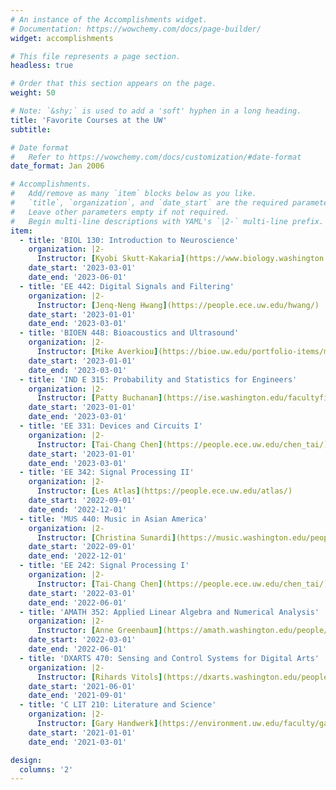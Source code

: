 ```yaml
---
# An instance of the Accomplishments widget.
# Documentation: https://wowchemy.com/docs/page-builder/
widget: accomplishments

# This file represents a page section.
headless: true

# Order that this section appears on the page.
weight: 50

# Note: `&shy;` is used to add a 'soft' hyphen in a long heading.
title: 'Favorite Courses at the UW'
subtitle:

# Date format
#   Refer to https://wowchemy.com/docs/customization/#date-format
date_format: Jan 2006

# Accomplishments.
#   Add/remove as many `item` blocks below as you like.
#   `title`, `organization`, and `date_start` are the required parameters.
#   Leave other parameters empty if not required.
#   Begin multi-line descriptions with YAML's `|2-` multi-line prefix.
item:
  - title: 'BIOL 130: Introduction to Neuroscience'
    organization: |2- 
      Instructor: [Kyobi Skutt-Kakaria](https://www.biology.washington.edu/people/profile/kyobi-skutt-kakaria)
    date_start: '2023-03-01'
    date_end: '2023-06-01'
  - title: 'EE 442: Digital Signals and Filtering'
    organization: |2- 
      Instructor: [Jenq-Neng Hwang](https://people.ece.uw.edu/hwang/)
    date_start: '2023-01-01'
    date_end: '2023-03-01'
  - title: 'BIOEN 448: Bioacoustics and Ultrasound'
    organization: |2- 
      Instructor: [Mike Averkiou](https://bioe.uw.edu/portfolio-items/mike-averkiou/)
    date_start: '2023-01-01'
    date_end: '2023-03-01'
  - title: 'IND E 315: Probability and Statistics for Engineers'
    organization: |2- 
      Instructor: [Patty Buchanan](https://ise.washington.edu/facultyfinder/patty-cecilia-buchanan)
    date_start: '2023-01-01'
    date_end: '2023-03-01' 
  - title: 'EE 331: Devices and Circuits I'
    organization: |2- 
      Instructor: [Tai-Chang Chen](https://people.ece.uw.edu/chen_tai/)
    date_start: '2023-01-01'
    date_end: '2023-03-01'
  - title: 'EE 342: Signal Processing II'
    organization: |2- 
      Instructor: [Les Atlas](https://people.ece.uw.edu/atlas/)
    date_start: '2022-09-01'
    date_end: '2022-12-01'
  - title: 'MUS 440: Music in Asian America'
    organization: |2- 
      Instructor: [Christina Sunardi](https://music.washington.edu/people/christina-sunardi)
    date_start: '2022-09-01'
    date_end: '2022-12-01'
  - title: 'EE 242: Signal Processing I'
    organization: |2- 
      Instructor: [Tai-Chang Chen](https://people.ece.uw.edu/chen_tai/)
    date_start: '2022-03-01'
    date_end: '2022-06-01'
  - title: 'AMATH 352: Applied Linear Algebra and Numerical Analysis'
    organization: |2- 
      Instructor: [Anne Greenbaum](https://amath.washington.edu/people/anne-greenbaum)
    date_start: '2022-03-01'
    date_end: '2022-06-01'
  - title: 'DXARTS 470: Sensing and Control Systems for Digital Arts'
    organization: |2- 
      Instructor: [Rihards Vitols](https://dxarts.washington.edu/people/rihards-vitols)
    date_start: '2021-06-01'
    date_end: '2021-09-01'
  - title: 'C LIT 210: Literature and Science'
    organization: |2- 
      Instructor: [Gary Handwerk](https://environment.uw.edu/faculty/gary-handwerk/)
    date_start: '2021-01-01'
    date_end: '2021-03-01'

design:
  columns: '2'
---
```

